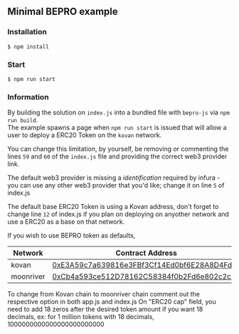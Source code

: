 ## Minimal BEPRO example

### Installation
```
$ npm install
```

### Start
```
$ npm run start
```

### Information

By building the solution on `index.js` into a bundled file with `bepro-js` via `npm run build`.    
The example spawns a page when `npm run start` is issued that will allow a user to deploy a ERC20 
Token on the `kovan` network.

You can change this limitation, by yourself, be removing or commenting the lines `59` and `60` of the
`index.js` file and providing the correct web3 provider link.

The default web3 provider is missing a _identification_ required by infura - you can use any other web3
provider that you'd like; change it on line `5` of index.js

The default base ERC20 Token is using a Kovan address, don't forget to change line `12` of index.js
if you plan on deploying on anyother network and use a ERC20 as a base on that network.

If you wish to use BEPRO token as defaults, 

|Network|Contract Address|
|---|---|
|kovan|[0xE3A59c7a639816e3FBf3Cf14Ed0bf6E28A8D4Fd8](https://kovan.etherscan.io/address/0xE3A59c7a639816e3FBf3Cf14Ed0bf6E28A8D4Fd8)|
|moonriver|[0xCb4a593ce512D78162C58384f0b2Fd6e802c2c47](https://blockscout.moonriver.moonbeam.network/address/0xCb4a593ce512D78162C58384f0b2Fd6e802c2c47/transactions)|

To change from Kovan chain to moonriver chain comment out the respective option in both app.js and index.js
On "ERC20 cap" field, you need to add 18 zeros after the desired token amount if you want 18 decimals, ex: for 1 million tokens with 18 decimals, 1000000000000000000000000

